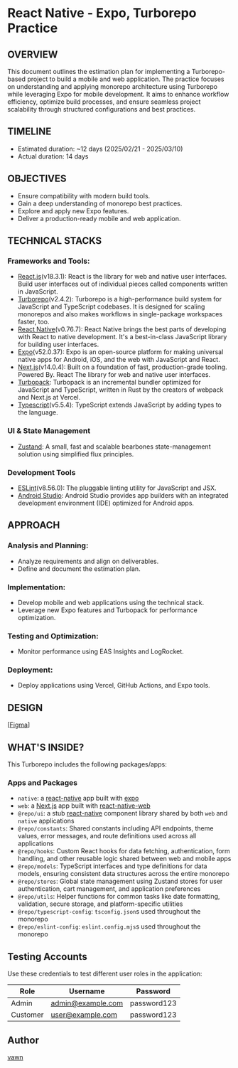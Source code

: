 # React Native - Expo, Turborepo Practice

## OVERVIEW

This document outlines the estimation plan for implementing a Turborepo-based project to build a mobile and web application. The practice focuses on understanding and applying monorepo architecture using Turborepo while leveraging Expo for mobile development. It aims to enhance workflow efficiency, optimize build processes, and ensure seamless project scalability through structured configurations and best practices.

## TIMELINE

- Estimated duration: ~12 days (2025/02/21 - 2025/03/10)
- Actual duration: 14 days

## OBJECTIVES

- Ensure compatibility with modern build tools.
- Gain a deep understanding of monorepo best practices.
- Explore and apply new Expo features.
- Deliver a production-ready mobile and web application.

## TECHNICAL STACKS

### Frameworks and Tools:

- [React.js](https://react.dev/)(v18.3.1): React is the library for web and native user interfaces. Build user interfaces out of individual pieces called components written in JavaScript.
- [Turborepo](https://turbo.build/repo/docs)(v2.4.2): Turborepo is a high-performance build system for JavaScript and TypeScript codebases. It is designed for scaling monorepos and also makes workflows in single-package workspaces faster, too.
- [React Native](https://reactnative.dev/)(v0.76.7): React Native brings the best parts of developing with React to native development. It's a best-in-class JavaScript library for building user interfaces.
- [Expo](https://expo.dev/)(v52.0.37): Expo is an open-source platform for making universal native apps for Android, iOS, and the web with JavaScript and React.
- [Next.js](http://Next.js)(v14.0.4): Built on a foundation of fast, production-grade tooling. Powered By. React The library for web and native user interfaces.
- [Turbopack](https://turbo.build/pack/docs): Turbopack is an incremental bundler optimized for JavaScript and TypeScript, written in Rust by the creators of webpack and Next.js at Vercel.
- [Typescript](https://www.typescriptlang.org/)(v5.5.4): TypeScript extends JavaScript by adding types to the language.

### UI & State Management

- [Zustand](https://github.com/pmndrs/zustand): A small, fast and scalable bearbones state-management solution using simplified flux principles.

### Development Tools

- [ESLint](https://eslint.org/)(v8.56.0): The pluggable linting utility for JavaScript and JSX.
- [Android Studio](https://developer.android.com/studio): Android Studio provides app builders with an integrated development environment (IDE) optimized for Android apps.

## APPROACH

### Analysis and Planning:

- Analyze requirements and align on deliverables.
- Define and document the estimation plan.

### Implementation:

- Develop mobile and web applications using the technical stack.
- Leverage new Expo features and Turbopack for performance optimization.

### Testing and Optimization:

- Monitor performance using EAS Insights and LogRocket.

### Deployment:

- Deploy applications using Vercel, GitHub Actions, and Expo tools.

## DESIGN

[[Figma](https://www.figma.com/design/Hq2LNnduVW2jXFXdJNEQd7/C-Store?node-id=2366-1073&t=BnW5xB8TBDSrwDzl-1)]

## WHAT'S INSIDE?

This Turborepo includes the following packages/apps:

### Apps and Packages

- `native`: a [react-native](https://reactnative.dev/) app built with [expo](https://docs.expo.dev/)
- `web`: a [Next.js](https://nextjs.org/) app built with [react-native-web](https://necolas.github.io/react-native-web/)
- `@repo/ui`: a stub [react-native](https://reactnative.dev/) component library shared by both `web` and `native` applications
- `@repo/constants`: Shared constants including API endpoints, theme values, error messages, and route definitions used across all applications
- `@repo/hooks`: Custom React hooks for data fetching, authentication, form handling, and other reusable logic shared between web and mobile apps
- `@repo/models`: TypeScript interfaces and type definitions for data models, ensuring consistent data structures across the entire monorepo
- `@repo/stores`: Global state management using Zustand stores for user authentication, cart management, and application preferences
- `@repo/utils`: Helper functions for common tasks like date formatting, validation, secure storage, and platform-specific utilities
- `@repo/typescript-config`: `tsconfig.json`s used throughout the monorepo
- `@repo/eslint-config`: `eslint.config.mjs`s used throughout the monorepo

## Testing Accounts

Use these credentials to test different user roles in the application:

| Role     | Username          | Password    |
| -------- | ----------------- | ----------- |
| Admin    | admin@example.com | password123 |
| Customer | user@example.com  | password123 |

## Author

[vawn](mailto:vantran99dn@gmail.com)
